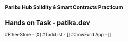### Paribu Hub Solidity & Smart Contracts Practicum

## Hands on Task - patika.dev


#Ether-Store - [X]
#TodoList - []
#CrowFund App - []